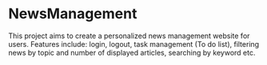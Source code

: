 # NewsManagement
This project aims to create a personalized news management website for users. Features include: login, logout, task management (To do list), filtering news by topic and number of displayed articles, searching by keyword etc.

